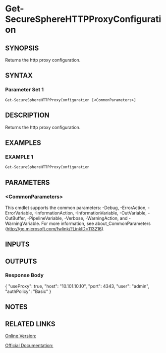 ﻿# Get-SecureSphereHTTPProxyConfiguration

## SYNOPSIS
Returns the http proxy configuration.

## SYNTAX

### Parameter Set 1
```
Get-SecureSphereHTTPProxyConfiguration [<CommonParameters>]
```

## DESCRIPTION
Returns the http proxy configuration.

## EXAMPLES

### EXAMPLE 1

```powershell
Get-SecureSphereHTTPProxyConfiguration
```

## PARAMETERS

### \<CommonParameters\>
This cmdlet supports the common parameters: -Debug, -ErrorAction, -ErrorVariable, -InformationAction, -InformationVariable, -OutVariable, -OutBuffer, -PipelineVariable, -Verbose, -WarningAction, and -WarningVariable. For more information, see about_CommonParameters (http://go.microsoft.com/fwlink/?LinkID=113216).

## INPUTS

## OUTPUTS

### Response Body
{
"useProxy": true,
"host": "10.101.10.10",
"port": 4343,
"user": "admin",
"authPolicy": "Basic"
}

## NOTES

## RELATED LINKS

[Online Version:](https://github.com/akshinmustafayev/SecureSpherePS/tree/master/Documentation)

[Official Documentation:](https://docs.imperva.com/bundle/v13.6-api-reference-guide/page/70376.htm)



